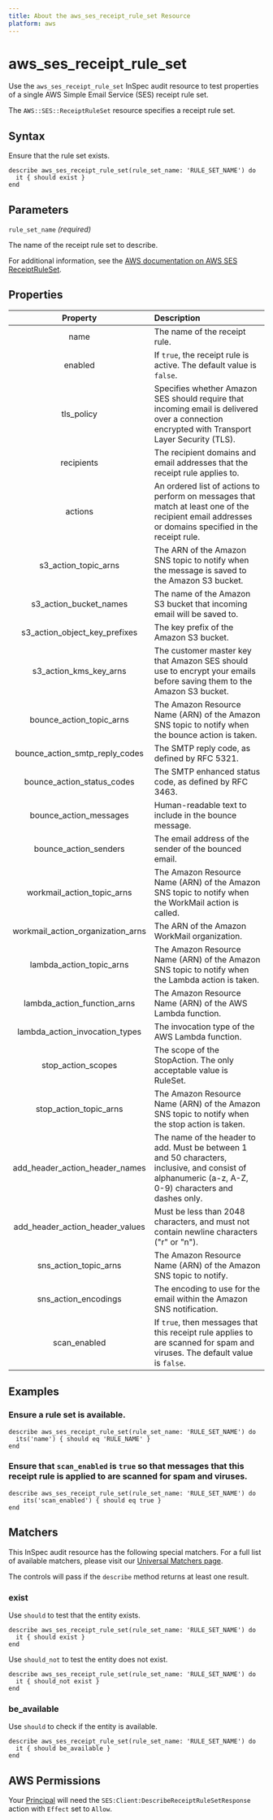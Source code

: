 ```yaml
---
title: About the aws_ses_receipt_rule_set Resource
platform: aws
---
```


# aws_ses_receipt_rule_set

Use the `aws_ses_receipt_rule_set` InSpec audit resource to test properties of a single AWS Simple Email Service (SES) receipt rule set.

The `AWS::SES::ReceiptRuleSet` resource specifies a receipt rule set.

## Syntax

Ensure that the rule set exists.

    describe aws_ses_receipt_rule_set(rule_set_name: 'RULE_SET_NAME') do
      it { should exist }
    end

## Parameters

`rule_set_name` _(required)_

The name of the receipt rule set to describe.

For additional information, see the [AWS documentation on AWS SES ReceiptRuleSet](https://docs.aws.amazon.com/AWSCloudFormation/latest/UserGuide/aws-resource-ses-receiptruleset.html).

## Properties

| Property | Description |
| :---: | :--- |
| name | The name of the receipt rule. |
| enabled | If `true`, the receipt rule is active. The default value is `false`. |
| tls_policy | Specifies whether Amazon SES should require that incoming email is delivered over a connection encrypted with Transport Layer Security (TLS). |
| recipients | The recipient domains and email addresses that the receipt rule applies to. |
| actions | An ordered list of actions to perform on messages that match at least one of the recipient email addresses or domains specified in the receipt rule. |
| s3_action_topic_arns | The ARN of the Amazon SNS topic to notify when the message is saved to the Amazon S3 bucket. |
| s3_action_bucket_names | The name of the Amazon S3 bucket that incoming email will be saved to. |
| s3_action_object_key_prefixes | The key prefix of the Amazon S3 bucket. |
| s3_action_kms_key_arns | The customer master key that Amazon SES should use to encrypt your emails before saving them to the Amazon S3 bucket. |
| bounce_action_topic_arns | The Amazon Resource Name (ARN) of the Amazon SNS topic to notify when the bounce action is taken. |
| bounce_action_smtp_reply_codes | The SMTP reply code, as defined by RFC 5321. |
| bounce_action_status_codes | The SMTP enhanced status code, as defined by RFC 3463. |
| bounce_action_messages | Human-readable text to include in the bounce message. |
| bounce_action_senders | The email address of the sender of the bounced email. |
| workmail_action_topic_arns | The Amazon Resource Name (ARN) of the Amazon SNS topic to notify when the WorkMail action is called. |
| workmail_action_organization_arns | The ARN of the Amazon WorkMail organization. |
| lambda_action_topic_arns | The Amazon Resource Name (ARN) of the Amazon SNS topic to notify when the Lambda action is taken. |
| lambda_action_function_arns | The Amazon Resource Name (ARN) of the AWS Lambda function. |
| lambda_action_invocation_types | The invocation type of the AWS Lambda function. |
| stop_action_scopes | The scope of the StopAction. The only acceptable value is RuleSet. |
| stop_action_topic_arns | The Amazon Resource Name (ARN) of the Amazon SNS topic to notify when the stop action is taken. |
| add_header_action_header_names | The name of the header to add. Must be between 1 and 50 characters, inclusive, and consist of alphanumeric (a-z, A-Z, 0-9) characters and dashes only. |
| add_header_action_header_values | Must be less than 2048 characters, and must not contain newline characters ("r" or "n"). |
| sns_action_topic_arns | The Amazon Resource Name (ARN) of the Amazon SNS topic to notify. |
| sns_action_encodings | The encoding to use for the email within the Amazon SNS notification. |
| scan_enabled | If `true`, then messages that this receipt rule applies to are scanned for spam and viruses. The default value is `false`. |

## Examples

### Ensure a rule set is available.

    describe aws_ses_receipt_rule_set(rule_set_name: 'RULE_SET_NAME') do
      its('name') { should eq 'RULE_NAME' }
    end

### Ensure that `scan_enabled` is `true` so that messages that this receipt rule is applied to are scanned for spam and viruses.

    describe aws_ses_receipt_rule_set(rule_set_name: 'RULE_SET_NAME') do
        its('scan_enabled') { should eq true }
    end

## Matchers

This InSpec audit resource has the following special matchers. For a full list of available matchers, please visit our [Universal Matchers page](https://www.inspec.io/docs/reference/matchers/).

The controls will pass if the `describe` method returns at least one result.

### exist

Use `should` to test that the entity exists.

    describe aws_ses_receipt_rule_set(rule_set_name: 'RULE_SET_NAME') do
      it { should exist }
    end

Use `should_not` to test the entity does not exist.

    describe aws_ses_receipt_rule_set(rule_set_name: 'RULE_SET_NAME') do
      it { should_not exist }
    end

### be_available

Use `should` to check if the entity is available.

    describe aws_ses_receipt_rule_set(rule_set_name: 'RULE_SET_NAME') do
      it { should be_available }
    end

## AWS Permissions

Your [Principal](https://docs.aws.amazon.com/IAM/latest/UserGuide/intro-structure.html#intro-structure-principal) will need the `SES:Client:DescribeReceiptRuleSetResponse` action with `Effect` set to `Allow`.
